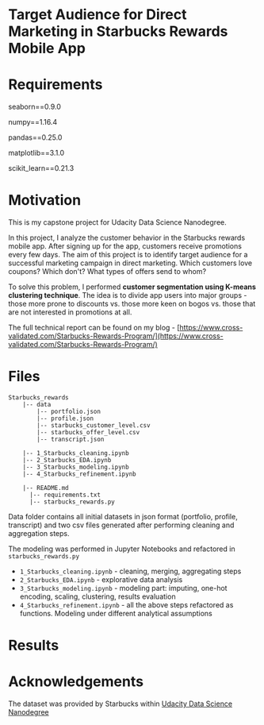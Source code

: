 # Target Audience for Direct Marketing in Starbucks Rewards Mobile App

# Requirements
seaborn==0.9.0

numpy==1.16.4

pandas==0.25.0

matplotlib==3.1.0

scikit_learn==0.21.3

# Motivation
This is my capstone project for Udacity Data Science Nanodegree. 

In this project, I analyze the customer behavior in the Starbucks rewards mobile app. After signing up for the app, customers receive promotions every few days. The aim of this project is to identify target audience for a successful marketing campaign in direct marketing. Which customers love coupons? Which don't? What types of offers send to whom?

To solve this problem, I performed **customer segmentation using K-means clustering technique**. 
The idea is to divide app users into major groups - those more prone to discounts vs. those more keen on bogos vs. those that are not interested in promotions at all.

The full technical report can be found on my blog - [https://www.cross-validated.com/Starbucks-Rewards-Program/](https://www.cross-validated.com/Starbucks-Rewards-Program/)

# Files
```
Starbucks_rewards
    |-- data
        |-- portfolio.json
        |-- profile.json
        |-- starbucks_customer_level.csv
        |-- starbucks_offer_level.csv
        |-- transcript.json
       
    |-- 1_Starbucks_cleaning.ipynb
    |-- 2_Starbucks_EDA.ipynb
    |-- 3_Starbucks_modeling.ipynb
    |-- 4_Starbucks_refinement.ipynb
    
    |-- README.md
	  |-- requirements.txt
	  |-- starbucks_rewards.py	
```

Data folder contains all initial datasets in json format (portfolio, profile, transcript) and two csv files generated after performing cleaning and aggregation steps.

The modeling was performed in Jupyter Notebooks and refactored in `starbucks_rewards.py`
 - `1_Starbucks_cleaning.ipynb` - cleaning, merging, aggregating steps
 - `2_Starbucks_EDA.ipynb` - explorative data analysis
 - `3_Starbucks_modeling.ipynb` - modeling part: imputing, one-hot encoding, scaling, clustering, results evaluation
 - `4_Starbucks_refinement.ipynb` - all the above steps refactored as functions. Modeling under different analytical assumptions


# Results


# Acknowledgements

The dataset was provided by Starbucks within [Udacity Data Science Nanodegree](https://www.udacity.com/course/data-scientist-nanodegree--nd025)

